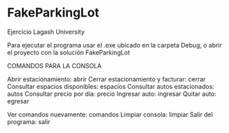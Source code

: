 # FakeParkingLot
Ejercicio Lagash University


Para ejecutar el programa usar el .exe ubicado en la carpeta Debug, o abrir el proyecto con la solución FakeParkingLot



COMANDOS PARA LA CONSOLA

Abrir estacionamiento:                 abrir
Cerrar estacionamiento y facturar:     cerrar
Consultar espacios disponibles:        espacios
Consultar autos estacionados:          autos
Consultar precio por dia:              precio
Ingresar auto:                         ingresar
Quitar auto:                           egresar

Ver comandos nuevamente:               comandos
Limpiar consola:                       limpiar
Salir del programa:                    salir

